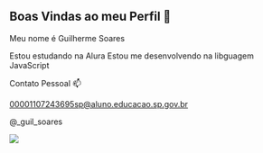 ## Boas Vindas ao meu Perfil 🌻

Meu nome é Guilherme Soares

Estou estudando na Alura
Estou me desenvolvendo na libguagem JavaScript

Contato Pessoal 📫

00001107243695sp@aluno.educacao.sp.gov.br

@_guil_soares

![](https://media.tenor.com/8zVcY7rcNZkAAAAi/silly-cat-cat.gif)
